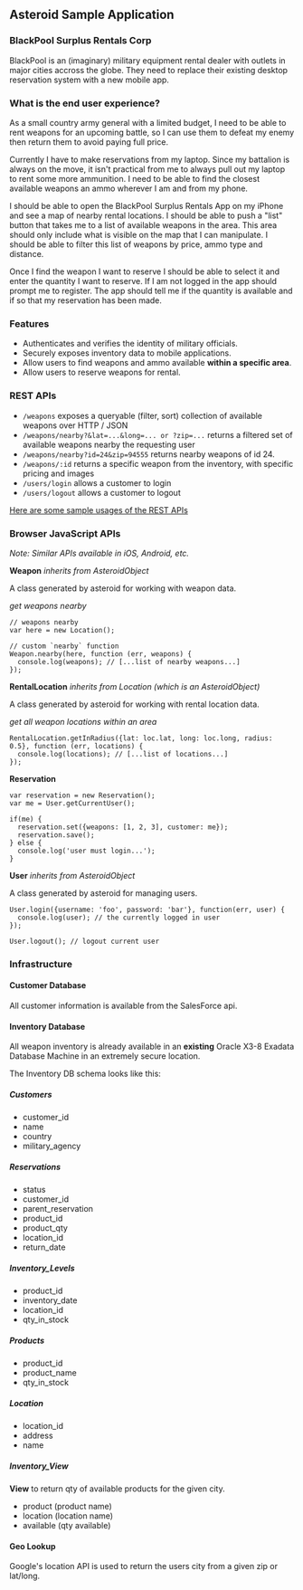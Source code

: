 ## Asteroid Sample Application

### BlackPool Surplus Rentals Corp

BlackPool is an (imaginary) military equipment rental dealer with outlets in major cities accross the globe. They need to replace their existing desktop reservation system with a new mobile app.

### What is the end user experience?

As a small country army general with a limited budget, I need to be able to rent weapons for an upcoming battle, so I can use them to defeat my enemy then return them to avoid paying full price.

Currently I have to make reservations from my laptop. Since my battalion is always on the move, it isn't practical from me to always pull out my laptop to rent some more ammunition. I need to be able to find the closest available weapons an ammo wherever I am and from my phone. 

I should be able to open the BlackPool Surplus Rentals App on my iPhone and see a map of nearby rental locations. I should be able to push a "list" button that takes me to a list of available weapons in the area. This area should only include what is visible on the map that I can manipulate. I should be able to filter this list of weapons by price, ammo type and distance.

Once I find the weapon I want to reserve I should be able to select it and enter the quantity I want to reserve. If I am not logged in the app should prompt me to register. The app should tell me if the quantity is available and if so that my reservation has been made.

### Features

 - Authenticates and verifies the identity of military officials.
 - Securely exposes inventory data to mobile applications.
 - Allow users to find weapons and ammo available **within a specific area**.
 - Allow users to reserve weapons for rental.

### REST APIs

 - `/weapons` exposes a queryable (filter, sort) collection of available weapons over HTTP / JSON
 - `/weapons/nearby?&lat=...&long=... or ?zip=...` returns a filtered set of available weapons nearby the requesting user
 - `/weapons/nearby?id=24&zip=94555` returns nearby weapons of id 24.
 - `/weapons/:id` returns a specific weapon from the inventory, with specific pricing and images
 - `/users/login` allows a customer to login
 - `/users/logout` allows a customer to logout

[Here are some sample usages of the REST APIs](sample-api-usage.md)

### Browser JavaScript APIs

*Note: Similar APIs available in iOS, Android, etc.*

**Weapon** _inherits from AsteroidObject_

A class generated by asteroid for working with weapon data.

_get weapons nearby_

    // weapons nearby
    var here = new Location();

    // custom `nearby` function
    Weapon.nearby(here, function (err, weapons) {
      console.log(weapons); // [...list of nearby weapons...]
    });
    
**RentalLocation** _inherits from Location (which is an AsteroidObject)_

A class generated by asteroid for working with rental location data.

_get all weapon locations within an area_

    RentalLocation.getInRadius({lat: loc.lat, long: loc.long, radius: 0.5}, function (err, locations) {
      console.log(locations); // [...list of locations...]
    });

**Reservation**

    var reservation = new Reservation();
    var me = User.getCurrentUser();

    if(me) {
      reservation.set({weapons: [1, 2, 3], customer: me});
      reservation.save();
    } else {
      console.log('user must login...');
    }
    
**User** _inherits from AsteroidObject_

A class generated by asteroid for managing users.

    User.login({username: 'foo', password: 'bar'}, function(err, user) {
      console.log(user); // the currently logged in user
    });

    User.logout(); // logout current user

### Infrastructure

#### Customer Database

All customer information is available from the SalesForce api.

#### Inventory Database

All weapon inventory is already available in an **existing** Oracle X3-8 Exadata Database Machine in an extremely secure location.

The Inventory DB schema looks like this:

##### **Customers**
 - customer_id
 - name
 - country
 - military_agency
 
##### **Reservations**
 - status
 - customer_id
 - parent_reservation
 - product_id
 - product_qty
 - location_id
 - return_date
 
##### **Inventory_Levels**
 - product_id
 - inventory_date
 - location_id
 - qty_in_stock
 
##### **Products**
 - product_id
 - product_name
 - qty_in_stock
 
##### **Location**
 - location_id
 - address
 - name

##### **Inventory_View**

**View** to return qty of available products for the given city.

 - product (product name)
 - location (location name)
 - available (qty available)

#### Geo Lookup

Google's location API is used to return the users city from a given zip or lat/long.